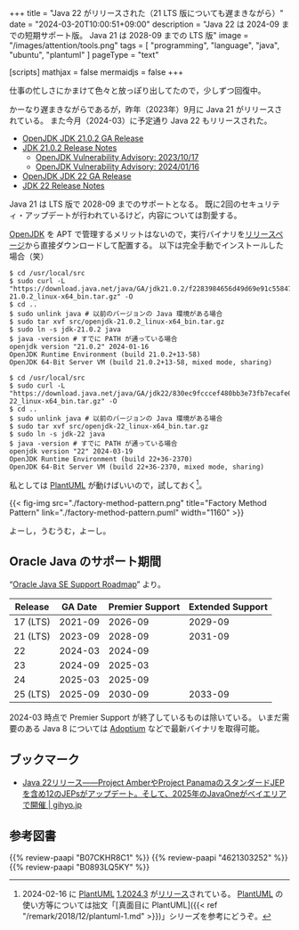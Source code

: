 +++
title = "Java 22 がリリースされた（21 LTS 版についても遅まきながら）"
date =  "2024-03-20T10:00:51+09:00"
description = "Java 22 は 2024-09 までの短期サポート版。 Java 21 は 2028-09 までの LTS 版"
image = "/images/attention/tools.png"
tags  = [ "programming", "language", "java", "ubuntu", "plantuml" ]
pageType = "text"

[scripts]
  mathjax = false
  mermaidjs = false
+++

仕事の忙しさにかまけて色々と放っぽり出してたので，少しずつ回復中。

かーなり遅まきながらであるが，昨年（2023年）9月に Java 21 がリリースされている。
また今月（2024-03）に予定通り Java 22 もリリースされた。

- [OpenJDK JDK 21.0.2 GA Release](https://jdk.java.net/21/)
- [JDK 21.0.2 Release Notes](https://jdk.java.net/21/release-notes)
  - [OpenJDK Vulnerability Advisory: 2023/10/17](https://openjdk.org/groups/vulnerability/advisories/2023-10-17)
  - [OpenJDK Vulnerability Advisory: 2024/01/16](https://openjdk.org/groups/vulnerability/advisories/2024-01-16)
- [OpenJDK JDK 22 GA Release](https://jdk.java.net/22/)
- [JDK 22 Release Notes](https://jdk.java.net/22/release-notes)

Java 21 は LTS 版で 2028-09 までのサポートとなる。
既に2回のセキュリティ・アップデートが行われているけど，内容については割愛する。

[OpenJDK] を APT で管理するメリットはないので，実行バイナリを[リリースページ](https://jdk.java.net/20/)から直接ダウンロードして配置する。
以下は完全手動でインストールした場合（笑）

```text
$ cd /usr/local/src
$ sudo curl -L "https://download.java.net/java/GA/jdk21.0.2/f2283984656d49d69e91c558476027ac/13/GPL/openjdk-21.0.2_linux-x64_bin.tar.gz" -O
$ cd ..
$ sudo unlink java # 以前のバージョンの Java 環境がある場合
$ sudo tar xvf src/openjdk-21.0.2_linux-x64_bin.tar.gz
$ sudo ln -s jdk-21.0.2 java
$ java -version # すでに PATH が通っている場合
openjdk version "21.0.2" 2024-01-16
OpenJDK Runtime Environment (build 21.0.2+13-58)
OpenJDK 64-Bit Server VM (build 21.0.2+13-58, mixed mode, sharing)
```

```text
$ cd /usr/local/src
$ sudo curl -L "https://download.java.net/java/GA/jdk22/830ec9fcccef480bb3e73fb7ecafe059/36/GPL/openjdk-22_linux-x64_bin.tar.gz" -O
$ cd ..
$ sudo unlink java # 以前のバージョンの Java 環境がある場合
$ sudo tar xvf src/openjdk-22_linux-x64_bin.tar.gz
$ sudo ln -s jdk-22 java
$ java -version # すでに PATH が通っている場合
openjdk version "22" 2024-03-19
OpenJDK Runtime Environment (build 22+36-2370)
OpenJDK 64-Bit Server VM (build 22+36-2370, mixed mode, sharing)
```

私としては [PlantUML] が動けばいいので，試しておく[^puml1]。

[^puml1]: 2024-02-16 に [PlantUML] [1.2024.3](https://github.com/plantuml/plantuml/releases/tag/v1.2024.3) が[リリース](http://plantuml.com/changes)されている。 [PlantUML] の使い方等については拙文「[真面目に PlantUML]({{< ref "/remark/2018/12/plantuml-1.md" >}})」シリーズを参考にどうぞ。

{{< fig-img src="./factory-method-pattern.png" title="Factory Method Pattern" link="./factory-method-pattern.puml" width="1160" >}}

よーし，うむうむ，よーし。

## Oracle Java のサポート期間

“[Oracle Java SE Support Roadmap](https://www.oracle.com/java/technologies/java-se-support-roadmap.html)” より。

| Release  | GA Date | Premier Support | Extended Support |
| -------- | ------- | --------------- | ---------------- |
| 17 (LTS) | 2021-09 | 2026-09         | 2029-09          |
| 21 (LTS) | 2023-09 | 2028-09         | 2031-09          |
| 22       | 2024-03 | 2024-09         |                  |
| 23       | 2024-09 | 2025-03         |                  |
| 24       | 2025-03 | 2025-09         |                  |
| 25 (LTS) | 2025-09 | 2030-09         | 2033-09          |

2024-03 時点で Premier Support が終了しているものは除いている。
いまだ需要のある Java 8 については [Adoptium](https://adoptium.net/) などで最新バイナリを取得可能。

## ブックマーク

- [Java 22リリース――Project AmberやProject PanamaのスタンダードJEPを含め12のJEPsがアップデート。そして、2025年のJavaOneがベイエリアで開催 | gihyo.jp](https://gihyo.jp/article/2024/03/java22)

[OpenJDK]: http://openjdk.java.net/
[AdoptOpenJDK]: https://adoptopenjdk.net/ "AdoptOpenJDK - Open source, prebuilt OpenJDK binaries"
[Ubuntu]: https://www.ubuntu.com/ "The leading operating system for PCs, IoT devices, servers and the cloud | Ubuntu"
[PlantUML]: http://plantuml.com/ "Open-source tool that uses simple textual descriptions to draw UML diagrams."

## 参考図書

{{% review-paapi "B07CKHR8C1" %}} <!-- Spring Data JPAプログラミング入門 -->
{{% review-paapi "4621303252" %}} <!-- Effective Java 第3版 -->
{{% review-paapi "B0893LQ5KY" %}} <!-- Spring Boot 2 入門 -->
